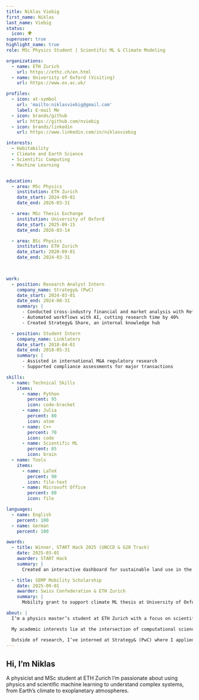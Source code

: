 ```yaml
---
title: Niklas Viebig
first_name: Niklas
last_name: Viebig
status:
  icon: 🌍
superuser: true
highlight_name: true
role: MSc Physics Student | Scientific ML & Climate Modeling

organizations:
  - name: ETH Zurich
    url: https://ethz.ch/en.html
  - name: University of Oxford (Visiting)
    url: https://www.ox.ac.uk/

profiles:
  - icon: at-symbol
    url: 'mailto:niklasviebig@gmail.com'
    label: E-mail Me
  - icon: brands/github
    url: https://github.com/nviebig
  - icon: brands/linkedin
    url: https://www.linkedin.com/in/niklasviebig

interests:
  - Habitability
  - Climate and Earth Science
  - Scientific Computing
  - Machine Learning


education:
  - area: MSc Physics
    institution: ETH Zurich
    date_start: 2024-09-01
    date_end: 2026-03-31

  - area: MSc Thesis Exchange
    institution: University of Oxford
    date_start: 2025-09-15
    date_end: 2026-03-14

  - area: BSc Physics
    institution: ETH Zurich
    date_start: 2020-09-01
    date_end: 2024-03-31

   

work:
  - position: Research Analyst Intern
    company_name: Strategy& (PwC)
    date_start: 2024-03-01
    date_end: 2024-08-31
    summary: |
      - Conducted cross-industry financial and market analysis with Refinitiv, Capital IQ, and PitchBook
      - Automated workflows with AI, cutting research time by 40%
      - Created Strategy& Share, an internal knowledge hub

  - position: Student Intern
    company_name: Linklaters
    date_start: 2018-04-01
    date_end: 2018-05-31
    summary: |
      - Assisted in international M&A regulatory research
      - Supported compliance assessments for major transactions

skills:
  - name: Technical Skills
    items:
      - name: Python
        percent: 95
        icon: code-bracket
      - name: Julia
        percent: 80
        icon: atom
      - name: C++
        percent: 70
        icon: code
      - name: Scientific ML
        percent: 85
        icon: brain
  - name: Tools
    items:
      - name: LaTeX
        percent: 90
        icon: file-text
      - name: Microsoft Office
        percent: 80
        icon: file

languages:
  - name: English
    percent: 100
  - name: German
    percent: 100

awards:
  - title: Winner, START Hack 2025 (UNCCD & G20 Track)
    date: 2025-03-01
    awarder: START Hack
    summary: |
      Created an interactive dashboard for sustainable land use in the Sahel. Integrated satellite and socio-environmental data for UNCCD/G20.

  - title: SEMP Mobility Scholarship
    date: 2025-09-01
    awarder: Swiss Confederation & ETH Zurich
    summary: |
      Mobility grant to support climate ML thesis at University of Oxford.

about: |
  I’m a physics master’s student at ETH Zurich with a focus on scientific machine learning, climate modeling, and exoplanetary habitability. For my thesis, I’ll be visiting the University of Oxford to work on differentiable climate simulations using SpeedyWeather.jl and Enzyme, co-supervised by Milan and Siddhartha Mishra.

  My academic interests lie at the intersection of computational science and planetary systems—modeling Earth's climate more efficiently and extending insights to extrasolar atmospheres.

  Outside of research, I’ve interned at Strategy& (PwC) where I applied AI to optimize research workflows, and at Linklaters in M&A compliance. I also enjoy hiking, competitive problem-solving, and exploring new domains at hackathons.
---
```


## Hi, I’m Niklas

A physicist and MSc student at ETH Zurich 
I’m passionate about using physics and scientific machine learning to understand complex systems, from Earth’s climate to exoplanetary atmospheres.
